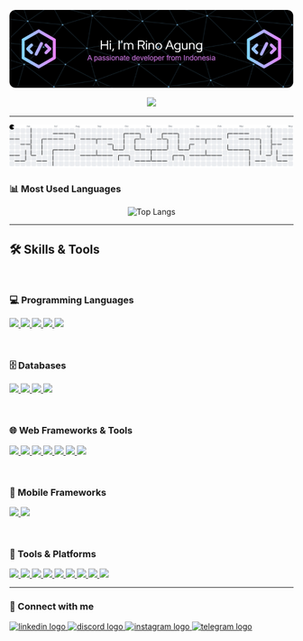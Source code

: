 <!-- <h1 align="center">Hi 👋, I'm Rino Agung</h1>
<h3 align="center">A passionate developer from Indonesia</h3> -->

<!-- <p align="center">
  <img src="https://media.giphy.com/media/qgQUggAC3Pfv687qPC/giphy.gif" width="500"/>
</p> -->

![Rino Agung](images/github-header-image.png)

<!-- -   🔭 I’m currently working on **[Nama Proyek atau Fokus Saat Ini]**

-   🌱 I’m currently learning **[Teknologi/Bahasa yang Sedang Dipelajari]**

-   💬 Ask me about **[Topik yang Kamu Kuasai]**

-   📫 How to reach me **[Email atau Link Sosial Media]**

-   ⚡ Fun fact **[Fakta Menarik tentang Kamu]** -->

<p align="center">
  <img src="https://readme-typing-svg.herokuapp.com?font=Fira+Code&size=24&pause=1000&center=true&vCenter=true&width=435&lines=Hi+there!;I'm+a+Web+%26+Mobile+Developer;Welcome+to+my+GitHub+profile!" />
</p>

---

<picture>
  <source media="(prefers-color-scheme: dark)" srcset="https://raw.githubusercontent.com/rinoagung/rinoagung/output/pacman-contribution-graph-dark.svg">
  <source media="(prefers-color-scheme: light)" srcset="https://raw.githubusercontent.com/rinoagung/rinoagung/output/pacman-contribution-graph.svg">
  <img alt="pacman contribution graph" src="https://raw.githubusercontent.com/rinoagung/rinoagung/output/pacman-contribution-graph.svg">
</picture>

### 📊 Most Used Languages

<p align="center">
  <img src="https://github-readme-stats.vercel.app/api/top-langs/?username=rinoagung&layout=compact&langs_count=6&theme=radical" alt="Top Langs" />
</p>

<!-- ### 📈 GitHub Stats

<p align="center">
  <img src="https://github-readme-stats.vercel.app/api?username=rinoagung&show_icons=true&theme=radical" />
</p>

 -->

---

## 🛠️ Skills & Tools

<br>

### 💻 Programming Languages

<p>
	<a href="https://www.php.net/" target="_blank">
		<img src="https://img.shields.io/badge/PHP-777BB4?style=for-the-badge&logo=php&logoColor=white" />
	</a>
	<a href="https://developer.mozilla.org/en-US/docs/Web/JavaScript" target="_blank">
		<img src="https://img.shields.io/badge/JavaScript-F7DF1E?style=for-the-badge&logo=javascript&logoColor=black" />
	</a>
	<a href="https://dart.dev/" target="_blank">
		<img src="https://img.shields.io/badge/Dart-0175C2?style=for-the-badge&logo=dart&logoColor=white" />
	</a>
	<a href="https://html.com/" target="_blank">
		<img src="https://img.shields.io/badge/HTML5-E34F26?style=for-the-badge&logo=html5&logoColor=white" />
	</a>
	<a href="https://www.w3.org/Style/CSS/" target="_blank">
		<img src="https://img.shields.io/badge/CSS3-1572B6?style=for-the-badge&logo=css3&logoColor=white" />
	</a>
</p>

<br>

### 🗄️ Databases

<p>
	<a href="https://www.mysql.com/" target="_blank">
		<img src="https://img.shields.io/badge/MySQL-4479A1?style=for-the-badge&logo=mysql&logoColor=white" />
	</a>
	<a href="https://www.postgresql.org/" target="_blank">
		<img src="https://img.shields.io/badge/PostgreSQL-336791?style=for-the-badge&logo=postgresql&logoColor=white" />
	</a>
	<a href="https://www.mongodb.com/" target="_blank">
		<img src="https://img.shields.io/badge/MongoDB-47A248?style=for-the-badge&logo=mongodb&logoColor=white" />
	</a>
	<a href="https://www.microsoft.com/en-us/sql-server" target="_blank">
		<img src="https://img.shields.io/badge/SQL_Server-CC2927?style=for-the-badge&logo=microsoft-sql-server&logoColor=white" />
	</a>
</p>

<br>

### 🌐 Web Frameworks & Tools

<p>
	<a href="https://codeigniter.com/" target="_blank">
		<img src="https://img.shields.io/badge/CodeIgniter-EF4223?style=for-the-badge&logo=codeigniter&logoColor=white" />
	</a>
	<a href="https://laravel.com/" target="_blank">
		<img src="https://img.shields.io/badge/Laravel-F9322C?style=for-the-badge&logo=laravel&logoColor=white" />
	</a>
	<a href="https://nextjs.org/" target="_blank">
		<img src="https://img.shields.io/badge/Next.js-000000?style=for-the-badge&logo=next.js&logoColor=white" />
	</a>
	<a href="https://reactjs.org/" target="_blank">
		<img src="https://img.shields.io/badge/React-61DAFB?style=for-the-badge&logo=react&logoColor=black" />
	</a>
	<a href="https://getbootstrap.com/" target="_blank">
		<img src="https://img.shields.io/badge/Bootstrap-7952B3?style=for-the-badge&logo=bootstrap&logoColor=white" />
	</a>
	<a href="https://developer.mozilla.org/en-US/docs/Web/Guide/AJAX" target="_blank">
		<img src="https://img.shields.io/badge/AJAX-25A162?style=for-the-badge&logo=code&logoColor=white" />
	</a>
	<a href="https://jquery.com/" target="_blank">
		<img src="https://img.shields.io/badge/jQuery-0769AD?style=for-the-badge&logo=jquery&logoColor=white" />
	</a>
</p>

<br>

### 📱 Mobile Frameworks

<p>
	<a href="https://flutter.dev/" target="_blank">
		<img src="https://img.shields.io/badge/Flutter-02569B?style=for-the-badge&logo=flutter&logoColor=white" />
	</a>
	<a href="https://reactnative.dev/" target="_blank">
		<img src="https://img.shields.io/badge/React_Native-20232A?style=for-the-badge&logo=react&logoColor=61DAFB" />
	</a>
</p>

<br>

### 🧰 Tools & Platforms

<p>
	<a href="https://git-scm.com/" target="_blank">
		<img src="https://img.shields.io/badge/Git-F05032?style=for-the-badge&logo=git&logoColor=white" />
	</a>
	<a href="https://github.com/" target="_blank">
		<img src="https://img.shields.io/badge/GitHub-181717?style=for-the-badge&logo=github&logoColor=white" />
	</a>
	<a href="https://gitlab.com/" target="_blank">
		<img src="https://img.shields.io/badge/GitLab-FC6D26?style=for-the-badge&logo=gitlab&logoColor=white" />
	</a>
	<a href="https://www.linux.org/" target="_blank">
		<img src="https://img.shields.io/badge/Linux-FCC624?style=for-the-badge&logo=linux&logoColor=black" />
	</a>
	<a href="https://aws.amazon.com/" target="_blank">
		<img src="https://img.shields.io/badge/AWS-232F3E?style=for-the-badge&logo=amazon-aws&logoColor=white" />
	</a>
	<a href="https://www.docker.com/" target="_blank">
		<img src="https://img.shields.io/badge/Docker-2496ED?style=for-the-badge&logo=docker&logoColor=white" />
	</a>
	<a href="https://kubernetes.io/" target="_blank">
		<img src="https://img.shields.io/badge/Kubernetes-326CE5?style=for-the-badge&logo=kubernetes&logoColor=white" />
	</a>
	<a href="https://nodejs.org/en" target="_blank">
		<img src="https://img.shields.io/badge/Node.js-339933?style=for-the-badge&logo=nodedotjs&logoColor=white" />
	</a>
	<a href="https://www.jenkins.io/" target="_blank">
		<img src="https://img.shields.io/badge/Jenkins-D24939?style=for-the-badge&logo=jenkins&logoColor=white" />
	</a>
</p>

---

### 🔗 Connect with me

<div align="left">
  <a href="https://linkedin.com/in/rinoagung" target="_blank">
    <img src="https://raw.githubusercontent.com/maurodesouza/profile-readme-generator/master/src/assets/icons/social/linkedin/default.svg" width="52" height="40" alt="linkedin logo" />
  </a>
  <a href="https://discord.com/users/rinoagung" target="_blank">
    <img src="https://raw.githubusercontent.com/maurodesouza/profile-readme-generator/master/src/assets/icons/social/discord/default.svg" width="52" height="40" alt="discord logo" />
  </a>
  <a href="https://instagram.com/rinoagung_" target="_blank">
    <img src="https://raw.githubusercontent.com/maurodesouza/profile-readme-generator/master/src/assets/icons/social/instagram/default.svg" width="52" height="40" alt="instagram logo" />
  </a>
  <a href="https://t.me/rino_a" target="_blank">
    <img src="https://raw.githubusercontent.com/maurodesouza/profile-readme-generator/master/src/assets/icons/social/telegram/default.svg" width="52" height="40" alt="telegram logo" />
  </a>
</div>
